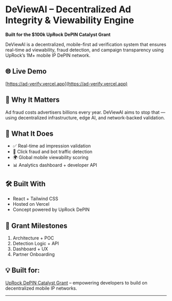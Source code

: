 # DeViewAI – Decentralized Ad Integrity & Viewability Engine

**Built for the $100k UpRock DePIN Catalyst Grant**

DeViewAI is a decentralized, mobile-first ad verification system that ensures real-time ad viewability, fraud detection, and campaign transparency using UpRock’s 1M+ mobile IP DePIN network.

## 🌐 Live Demo
[https://ad-verify.vercel.app](https://ad-verify.vercel.app)

## 🚀 Why It Matters
Ad fraud costs advertisers billions every year. DeViewAI aims to stop that — using decentralized infrastructure, edge AI, and network-backed validation.

## 🔧 What It Does
- ✅ Real-time ad impression validation  
- 🚫 Click fraud and bot traffic detection  
- 🌍 Global mobile viewability scoring  
- 📊 Analytics dashboard + developer API

## 🛠️ Built With
- React + Tailwind CSS  
- Hosted on Vercel  
- Concept powered by UpRock DePIN

## 📅 Grant Milestones
1. Architecture + POC  
2. Detection Logic + API  
3. Dashboard + UX  
4. Partner Onboarding

## 💡 Built for:
[UpRock DePIN Catalyst Grant](https://www.uprock.com/) – empowering developers to build on decentralized mobile IP networks.

---
